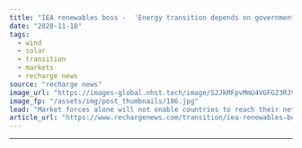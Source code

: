 ```yaml
---
title: "IEA renewables boss -  'Energy transition depends on government policy, regardless of price of wind and solar'"
date: "2020-11-18"
tags: 
  - wind
  - solar
  - transition
  - markets
  - recharge news
source: "recharge news"
image_url: "https://images-global.nhst.tech/image/S2JkMFpvMmU4VGFGZ3RJVnZtdFpEd2JBUEdCdmh4b1l5dlU4cDZKYmRxYz0=/nhst/binary/3063c503e6caa6a572c6b617bc9a99ac"
image_fp: "/assets/img/post_thumbnails/186.jpg"
lead: "Market forces alone will not enable countries to reach their net-zero targets, as renewables projects would increasingly be seen as high-risk with low returns, Paolo Frankl tells Recharge"
article_url: "https://www.rechargenews.com/transition/iea-renewables-boss-energy-transition-depends-on-government-policy-regardless-of-price-of-wind-and-solar/2-1-915073"
---
```


---
